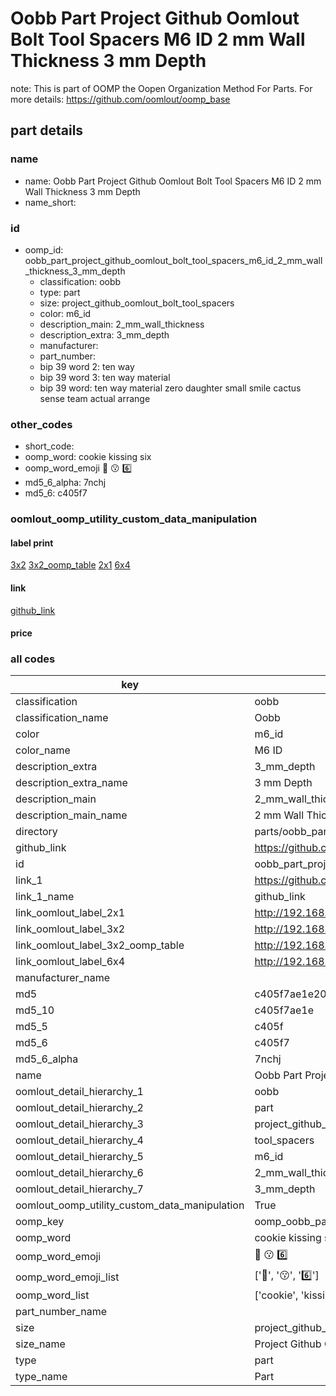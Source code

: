 # Oobb Part Project Github Oomlout Bolt Tool Spacers M6 ID 2 mm Wall Thickness 3 mm Depth  

note: This is part of OOMP the Oopen Organization Method For Parts. For more details: https://github.com/oomlout/oomp_base

##  part details





### name
* name: Oobb Part Project Github Oomlout Bolt Tool Spacers M6 ID 2 mm Wall Thickness 3 mm Depth
* name_short: 
### id
* oomp_id: oobb_part_project_github_oomlout_bolt_tool_spacers_m6_id_2_mm_wall_thickness_3_mm_depth
  * classification: oobb
  * type: part
  * size: project_github_oomlout_bolt_tool_spacers
  * color: m6_id
  * description_main: 2_mm_wall_thickness
  * description_extra: 3_mm_depth
  * manufacturer: 
  * part_number: 
  * bip 39 word 2: ten way
  * bip 39 word 3: ten way material
  * bip 39 word: ten way material zero daughter small smile cactus sense team actual arrange

### other_codes
* short_code: 
* oomp_word: cookie kissing six
* oomp_word_emoji :cookie: :kissing: :six:
* md5_6_alpha: 7nchj
* md5_6: c405f7






### oomlout_oomp_utility_custom_data_manipulation
#### label print
[3x2](http://192.168.1.245:1112/?label=oomp%207nchj)
[3x2_oomp_table](http://192.168.1.107:1112/?label=oomp%207nchj)
[2x1](http://192.168.1.242:1112/?label=oomp%207nchj)
[6x4](http://192.168.1.55:1112/?label=oomp%207nchj)    

#### link

[github_link](https://github.com/oomlout/oomlout_oomp_part_src/tree/main/parts/oobb_part_project_github_oomlout_bolt_tool_spacers_m6_id_2_mm_wall_thickness_3_mm_depth)                              

#### price







### all codes 
| key | value |  
| --- | --- |  
| classification | oobb |  
| classification_name | Oobb |  
| color | m6_id |  
| color_name | M6 ID |  
| description_extra | 3_mm_depth |  
| description_extra_name | 3 mm Depth |  
| description_main | 2_mm_wall_thickness |  
| description_main_name | 2 mm Wall Thickness |  
| directory | parts/oobb_part_project_github_oomlout_bolt_tool_spacers_m6_id_2_mm_wall_thickness_3_mm_depth |  
| github_link | https://github.com/oomlout/oomlout_oomp_part_src/tree/main/parts/oobb_part_project_github_oomlout_bolt_tool_spacers_m6_id_2_mm_wall_thickness_3_mm_depth |  
| id | oobb_part_project_github_oomlout_bolt_tool_spacers_m6_id_2_mm_wall_thickness_3_mm_depth |  
| link_1 | https://github.com/oomlout/oomlout_oomp_part_src/tree/main/parts/oobb_part_project_github_oomlout_bolt_tool_spacers_m6_id_2_mm_wall_thickness_3_mm_depth |  
| link_1_name | github_link |  
| link_oomlout_label_2x1 | http://192.168.1.242:1112/?label=oomp%207nchj |  
| link_oomlout_label_3x2 | http://192.168.1.245:1112/?label=oomp%207nchj |  
| link_oomlout_label_3x2_oomp_table | http://192.168.1.107:1112/?label=oomp%207nchj |  
| link_oomlout_label_6x4 | http://192.168.1.55:1112/?label=oomp%207nchj |  
| manufacturer_name |  |  
| md5 | c405f7ae1e201997319beffb11fe06f7 |  
| md5_10 | c405f7ae1e |  
| md5_5 | c405f |  
| md5_6 | c405f7 |  
| md5_6_alpha | 7nchj |  
| name | Oobb Part Project Github Oomlout Bolt Tool Spacers M6 ID 2 mm Wall Thickness 3 mm Depth |  
| oomlout_detail_hierarchy_1 | oobb |  
| oomlout_detail_hierarchy_2 | part |  
| oomlout_detail_hierarchy_3 | project_github_bolt |  
| oomlout_detail_hierarchy_4 | tool_spacers |  
| oomlout_detail_hierarchy_5 | m6_id |  
| oomlout_detail_hierarchy_6 | 2_mm_wall_thickness |  
| oomlout_detail_hierarchy_7 | 3_mm_depth |  
| oomlout_oomp_utility_custom_data_manipulation | True |  
| oomp_key | oomp_oobb_part_project_github_oomlout_bolt_tool_spacers_m6_id_2_mm_wall_thickness_3_mm_depth |  
| oomp_word | cookie kissing six |  
| oomp_word_emoji | :cookie: :kissing: :six: |  
| oomp_word_emoji_list | [':cookie:', ':kissing:', ':six:'] |  
| oomp_word_list | ['cookie', 'kissing', 'six'] |  
| part_number_name |  |  
| size | project_github_oomlout_bolt_tool_spacers |  
| size_name | Project Github Oomlout Bolt Tool Spacers |  
| type | part |  
| type_name | Part |  
